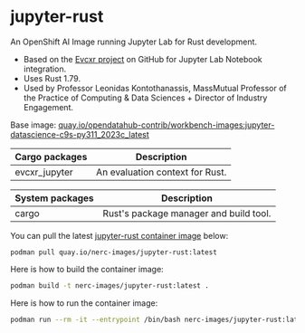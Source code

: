 # jupyter-rust

An OpenShift AI Image running Jupyter Lab for Rust development.
- Based on the [Evcxr project](https://github.com/evcxr/evcxr)
on GitHub for Jupyter Lab Notebook integration.
- Uses Rust 1.79.
- Used by Professor Leonidas Kontothanassis, MassMutual Professor of the
Practice of Computing & Data Sciences + Director of Industry Engagement.

Base image: [quay.io/opendatahub-contrib/workbench-images:jupyter-datascience-c9s-py311_2023c_latest](https://github.com/opendatahub-io-contrib/workbench-images)

| Cargo packages | Description |
| --- | --- |
| evcxr_jupyter | An evaluation context for Rust. |

| System packages | Description |
| --- | --- |
| cargo | Rust's package manager and build tool. |


You can pull the latest [jupyter-rust container image](https://github.com/nerc-images/jupyter-rust/pkgs/container/jupyter-rust) below:

```
podman pull quay.io/nerc-images/jupyter-rust:latest
```

Here is how to build the container image: 

```bash
podman build -t nerc-images/jupyter-rust:latest .
```

Here is how to run the container image: 

```bash
podman run --rm -it --entrypoint /bin/bash nerc-images/jupyter-rust:latest
```
